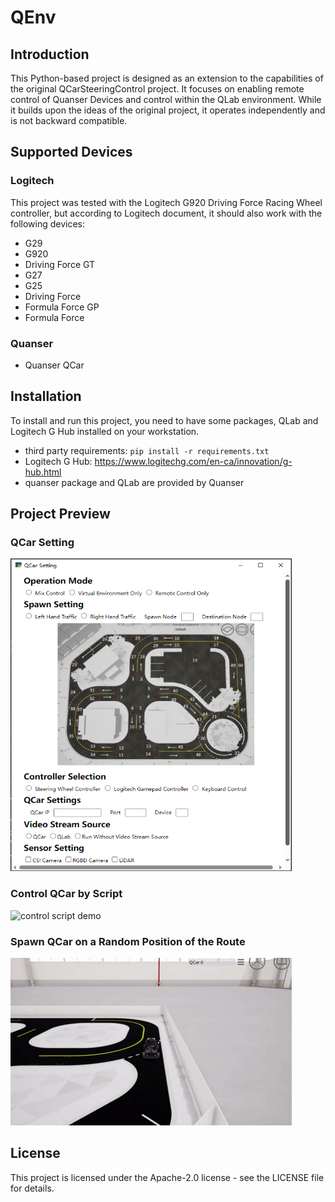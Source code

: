 # QEnv
## Introduction
This Python-based project is designed as an extension to the capabilities of the original QCarSteeringControl project. It focuses on enabling remote control of Quanser Devices and control within the QLab environment. While it builds upon the ideas of the original project, it operates independently and is not backward compatible.

## Supported Devices
### Logitech
This project was tested with the Logitech G920 Driving Force Racing Wheel controller, but according to Logitech document, it should also work with the following devices:
- G29
- G920
- Driving Force GT
- G27
- G25
- Driving Force
- Formula Force GP
- Formula Force
### Quanser
- Quanser QCar

## Installation
To install and run this project, you need to have some packages, QLab and Logitech G Hub installed on your workstation.
- third party requirements: `pip install -r requirements.txt`
- Logitech G Hub: https://www.logitechg.com/en-ca/innovation/g-hub.html
- quanser package and QLab are provided by Quanser

## Project Preview
### QCar Setting
<img src="doc/images/gui.png" width="450" height="500">

### Control QCar by Script
![control script demo](doc/gifs/edge_following.gif)

### Spawn QCar on a Random Position of the Route
![random_spawn demo](doc/gifs/random_spawn.gif)

## License
This project is licensed under the Apache-2.0 license - see the LICENSE file for details.
